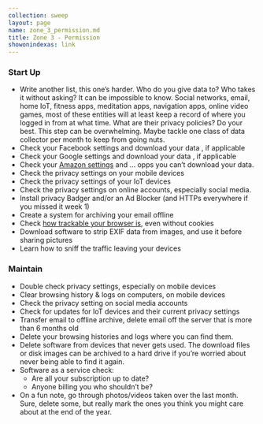 ```yaml
---
collection: sweep
layout: page
name: zone_3_permission.md
title: Zone 3 - Permission
showonindexas: link
---
```


### Start Up

*   Write another list, this one’s harder. Who do you give data to? Who takes it without asking? It can be impossible to know. Social networks, email, home IoT, fitness apps, meditation apps, navigation apps, online video games, most of these entities will at least keep a record of where you logged in from at what time. What are their privacy policies? Do your best. This step can be overwhelming. Maybe tackle one class of data collector per month to keep from going nuts.
*   Check your Facebook settings and download your data , if applicable
*   Check your Google settings and download your data , if applicable
*   Check your [Amazon settings](https://www.makeuseof.com/tag/amazon-privacy-shopping/) and … opps you can’t download your data.
*   Check the privacy settings on your mobile devices
*   Check the privacy settings of your IoT devices
*   Check the privacy settings on online accounts, especially social media.
*   Install privacy Badger and/or an Ad Blocker (and HTTPs everywhere if you missed it week 1)
*   Create a system for archiving your email offline
*   Check [how trackable your browser is](https://panopticlick.eff.org/), even without cookies
*   Download software to strip EXIF data from images, and use it before sharing pictures
*   Learn how to sniff the traffic leaving your devices

### Maintain

*   Double check privacy settings, especially on mobile devices
*   Clear browsing history & logs on computers, on mobile devices
*   Check the privacy setting on social media accounts
*   Check for updates for IoT devices and their current privacy settings
*   Transfer email to offline archive, delete email off the server that is more than 6 months old
*   Delete your browsing histories and logs where you can find them.
*   Delete software from devices that never gets used. The download files or disk images can be archived to a hard drive if you’re worried about never being able to find it again.
*   Software as a service check:
    *   Are all your subscription up to date?
    *   Anyone billing you who shouldn’t be?
*   On a fun note, go through photos/videos taken over the last month. Sure, delete some, but really mark the ones you think you might care about at the end of the year.
